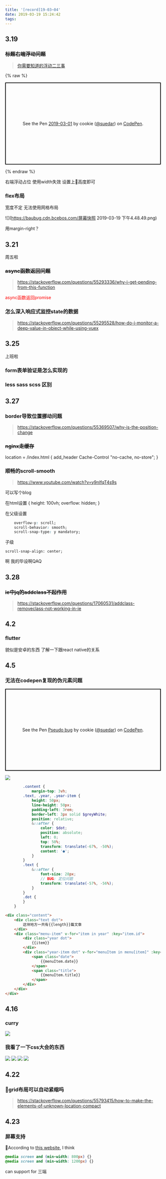 ```yaml
---
title: '[record]19-03~04'
date: 2019-03-19 15:24:42
tags:
---
```


## 3.19
### <del>标题右端浮动问题</del>

> [你需要知道的浮动二三事]( https://suedar.github.io/2019/03/20/%E4%BD%A0%E9%9C%80%E8%A6%81%E7%9F%A5%E9%81%93%E7%9A%84%E6%B5%AE%E5%8A%A8%E4%BA%8C%E4%B8%89%E4%BA%8B/)

{% raw %}
<p class="codepen" data-height="265" data-theme-id="0" data-default-tab="css,result" data-user="suedar" data-slug-hash="VRBXwd" style="height: 265px; box-sizing: border-box; display: flex; align-items: center; justify-content: center; border: 2px solid black; margin: 1em 0; padding: 1em;" data-pen-title="2019-03-01">
  <span>See the Pen <a href="https://codepen.io/suedar/pen/VRBXwd/">
  2019-03-01</a> by cookie (<a href="https://codepen.io/suedar">@suedar</a>)
  on <a href="https://codepen.io">CodePen</a>.</span>
</p>
<script async src="https://static.codepen.io/assets/embed/ei.js"></script>
{% endraw %}

右端浮动占位 使用width失效 设置上高度即可

### flex布局

宽度不定 无法使用网格布局

![](https://baubug.cdn.bcebos.com/屏幕快照 2019-03-19 下午4.48.49.png)

用margin-right？

## 3.21

周五啦
### <del>async函数返回问题</del>

> https://stackoverflow.com/questions/55293336/why-i-get-pending-from-this-function
<div style="color: red">async函数返回promise</div>

### 怎么深入响应式监控state的数据

> https://stackoverflow.com/questions/55295528/how-do-i-monitor-a-deep-value-in-object-while-using-vuex

## 3.25

上班啦

### form表单验证是怎么实现的
### less sass scss 区别

## 3.27

### border导致位置挪动问题

> https://stackoverflow.com/questions/55369507/why-is-the-position-change

### <del>nginx走缓存</del>

location = /index.html {
    add_header Cache-Control "no-cache, no-store";
}

### 顺畅的scroll-smooth

> https://www.youtube.com/watch?v=y9nlfqT4s9s

可以写个blog

在html设置 {
    height: 100vh;
    overflow: hidden;
}

在父级设置


```css
    overflow-y: scroll;
    scroll-behavior: smooth;
    scroll-snap-type: y mandatory;
```

子级

`scroll-snap-align: center;`

啊 我的毕设啊QAQ

## 3.28

### <del>ie中jq的addclass不起作用</del>

> https://stackoverflow.com/questions/17060531/addclass-removeclass-not-working-in-ie

## 4.2

### flutter

貌似是安卓的东西 了解一下跟react native的关系


## 4.5

### 无法在codepen复现的伪元素问题

<p class="codepen" data-height="265" data-theme-id="0" data-default-tab="css,result" data-user="suedar" data-slug-hash="oOxEzG" style="height: 265px; box-sizing: border-box; display: flex; align-items: center; justify-content: center; border: 2px solid black; margin: 1em 0; padding: 1em;" data-pen-title="Pseudo bug">
  <span>See the Pen <a href="https://codepen.io/suedar/pen/oOxEzG/">
  Pseudo bug</a> by cookie (<a href="https://codepen.io/suedar">@suedar</a>)
  on <a href="https://codepen.io">CodePen</a>.</span>
</p>
<script async src="https://static.codepen.io/assets/embed/ei.js"></script>


![](https://randomm.cdn.bcebos.com/display.png)


```scss
        .content {
            margin-top: 3vh;
        .text, .year, .year-item {
            height: 50px;
            line-height: 50px;
            padding-left: 3rem;
            border-left: 3px solid $greyWhite;
            position: relative;
            &::after {
                color: $dot;
                position: absolute;
                left: 0;
                top: 50%;
                transform: translate(-67%, -50%);
                content: '●';
            }
        }
        .text {
            &::after {
                font-size: 28px;
                // BUG: 定位问题
                transform: translate(-57%, -56%);
            }
        }
        .dot {
        }
    }
```

```html
<div class="content">
    <div class="text dot">
        这块地方一共有{{length}}篇文章
    </div>
    <div class="menu-item" v-for="item in year" :key="item.id">
        <div class="year dot">
            {{item}}
        </div>
        <div class="year-item dot" v-for="menuItem in menu[item]" :key="menuItem.id">
            <span class="date">
                {{menuItem.date}}
            </span>
            <span class="title">
                {{menuItem.title}}
            </span>
        </div>
    </div>
</div>
```


## 4.16

### curry

![](https://randomm.gz.bcebos.com/test.png)


### 我看了一下css大会的东西

![](https://randomm.gz.bcebos.com/WechatIMG10.jpeg)
![](https://randomm.gz.bcebos.com/WechatIMG8.jpeg)
![](https://randomm.gz.bcebos.com/WechatIMG7.jpeg)
![](https://randomm.gz.bcebos.com/WechatIMG6.jpeg)


## 4.22

### grid布局可以自动紧缩吗

> https://stackoverflow.com/questions/55793415/how-to-make-the-elements-of-unknown-location-compact

## 4.23

### 屏幕支持

According to [this website](https://codepen.io/mor10/pen/NjeqyX), I think

```css
@media screen and (min-width: 800px) {}
@media screen and (min-width: 1200px) {}
```
can support for 三端
